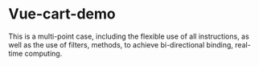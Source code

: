 # Vue-cart-demo
This is a multi-point case, including the flexible use of all instructions, as well as the use of filters, methods, to achieve bi-directional binding, real-time computing.
